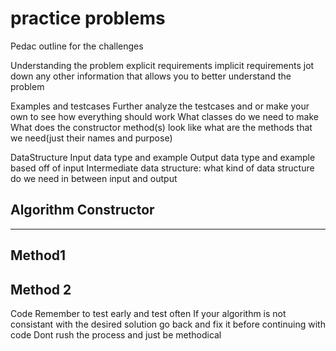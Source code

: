 # practice problems
Pedac outline for the challenges 

Understanding the problem
explicit requirements 
implicit requirements
jot down any other information that allows you to better understand the problem 

Examples and testcases 
Further analyze the testcases and or make your own to see how everything should work 
What classes do we need to make
What does the constructor method(s) look like
what are the methods that we need(just their names and purpose)

DataStructure
Input data type and example 
Output data type and example based off of input 
Intermediate data structure: what kind of data structure do we need in between input and output

Algorithm
Constructor 
---
---
Method1
---
Method 2
---

Code 
Remember to test early and test often 
If your algorithm is not consistant with the desired solution go back and fix it 
before continuing with code 
Dont rush the process and just be methodical
